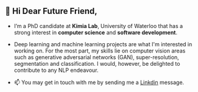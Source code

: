 ## 👋 Hi Dear Future Friend,

- I’m a PhD candidate  at **Kimia Lab**, University of Waterloo that has a strong interest in **computer science** and **software development**.

- Deep learning and machine learning projects are what I'm interested in working on. For the most part, my skills lie on computer vision areas such as generative adversarial networks (GAN), super-resolution, segmentation and classification. I would, however, be delighted to contribute to any NLP endeavour.
- 📫 You may get in touch with me by sending me a [Linkdin](https://www.linkedin.com/in/mafshari/) message.

<!---
m-afshari/m-afshari is a ✨ special ✨ repository because its `README.md` (this file) appears on your GitHub profile.
You can click the Preview link to take a look at your changes.
--->
